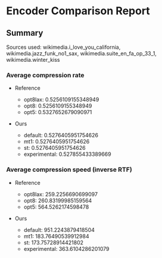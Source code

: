 
# Encoder Comparison Report

## Summary

Sources used: wikimedia.i_love_you_california, wikimedia.jazz_funk_no1_sax, wikimedia.suite_en_fa_op_33_1, wikimedia.winter_kiss

### Average compression rate

  - Reference
    - opt8lax: 0.5256109155348949
    - opt8: 0.5256109155348949
    - opt5: 0.5327652679090971

  - Ours
    - default: 0.5276405951754626
    - mt1: 0.5276405951754626
    - st: 0.5276405951754626
    - experimental: 0.527855433389669


### Average compression speed (inverse RTF)
  - Reference
    - opt8lax: 259.2256690699097
    - opt8: 260.83199985159564
    - opt5: 564.5262174598478

  - Ours
    - default: 951.2243879418504
    - mt1: 183.76490539912984
    - st: 173.75728914421802
    - experimental: 363.6104286201079


